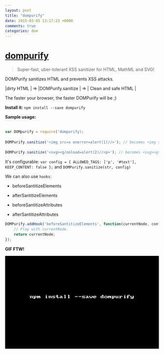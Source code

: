 ```yaml
---
layout: post
title: "dompurify"
date: 2015-03-05 13:17:23 +0000
comments: true
categories: dom
---
```


# [dompurify](https://www.npmjs.com/package/dompurify)
> Super-fast, uber-tolerant XSS sanitizer for HTML, MathML and SVG!


DOMPurify sanitizes HTML and prevents XSS attacks. 

|dirty HTML |  => |DOMPurify.sanitize |  => | Clean and safe HTML |


The faster your browser, the faster DOMPurify will be ;)


__Install it:__  ```npm install --save dompurify```


__Sample usage:__

```js

var DOMpurify = require('dompurify);

DOMPurify.sanitize('<img src=x onerror=alert(1)//>'); // becomes <img src="x"> 

DOMPurify.sanitize('<svg><g/onload=alert(2)//<p>'); // becomes <svg><g></g></svg>

```

It's configurable: `var config = { ALLOWED_TAGS: ['p', '#text'], KEEP_CONTENT: false };` and `DOMPurify.sanitize(str, config)`

We can also use `hooks`:

* beforeSantitizeElements

* afterSantitizeElements

* beforeSantitizeAttributes

* afterSantitizeAttributes


```js
DOMPurify.addHook('beforeSantitizeElements', function(currentNode, config) {
    // Play with currentNode.
    return currentNode;
});
```

__GIF FTW!__

![dompurify](/images/dompurify/dompurify.gif)
